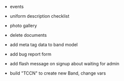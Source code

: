 - events

- uniform description checklist
- photo gallery

- delete documents
- add meta tag data to band model

- add bug report form
- add flash message on signup about waiting for admin
- build "TCCN" to create new Band, change vars
